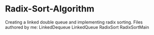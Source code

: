 # Radix-Sort-Algorithm
Creating a linked double queue and implementing radix sorting.
Files authored by me:
LinkedDequeue
LinkedQueue
RadixSort
RadixSortMain

